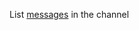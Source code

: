 List [messages](https://discord.com/developers/docs/resources/channel#message-object) in the channel